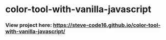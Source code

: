# color-tool-with-vanilla-javascript

### View project here: https://steve-code16.github.io/color-tool-with-vanilla-javascript/
